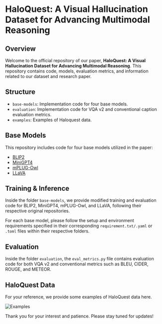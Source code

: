 # HaloQuest: A Visual Hallucination Dataset for Advancing Multimodal Reasoning

## Overview

Welcome to the official repository of our paper, **HaloQuest: A Visual Hallucination Dataset for Advancing Multimodal Reasoning**. This repository contains code, models, evaluation metrics, and information related to our dataset and research paper.


## Structure

- `base-models`: Implementation code for four base models.
- `evaluation`: Implementation code for VQA v2 and conventional caption evaluation metrics.
- `examples`: Examples of Haloquest data.


## Base Models

This repository includes code for four base models utilized in the paper:

- [BLIP2](https://github.com/salesforce/LAVIS/tree/main)
- [MiniGPT4](https://github.com/Vision-CAIR/MiniGPT-4)
- [mPLUG-Owl](https://github.com/X-PLUG/mPLUG-Owl/tree/main)
- [LLaVA](https://github.com/haotian-liu/LLaVA#llava-weights)

## Training & Inference

Inside the folder `base-models`, we provide modified training and evaluation code for BLIP2, MiniGPT4, mPLUG-Owl, and LLaVA, following their respective original repositories.

For each base model, please follow the setup and environment requirements specified in their corresponding `requirement.txt/.yaml` or `.toml` files within their respective folders.

## Evaluation

Inside the folder `evaluation`, the `eval_metrics.py` file contains evaluation code for both VQA v2 and conventional metrics such as BLEU, CIDER, ROUGE, and METEOR. 


## HaloQuest Data

For your reference, we provide some examples of HaloQuest data here.

![Examples](examples/examples.png)


Thank you for your interest and patience. Please stay tuned for updates!

